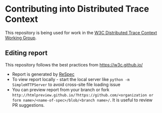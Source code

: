 # Contributing into Distributed Trace Context

This repository is being used for work in the [W3C Distributed Trace Context Working Group](https://www.w3.org/2018/distributed-tracing/).

## Editing report

This repository follows the best practices from https://w3c.github.io/

- Report is generated by [ReSpec](https://github.com/w3c/respec/wiki)
- To view report locally - start the local server like `python -m SimpleHTTPServer` to avoid cross-site file loading issue
- You can preview report from your branch or fork `http://htmlpreview.github.io/?https://github.com/<organization or form name>/<name-of-spec>/blob/<branch name>/`. It is useful to review PR suggestions.

